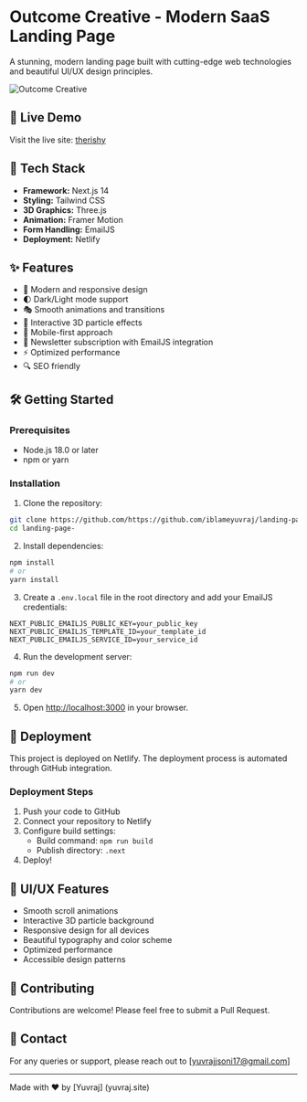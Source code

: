 # Outcome Creative - Modern SaaS Landing Page

A stunning, modern landing page built with cutting-edge web technologies and beautiful UI/UX design principles.

![Outcome Creative](https://therishy.netlify.app/og.png)

## 🌟 Live Demo

Visit the live site: [therishy](https://therishy.netlify.app)

## 🚀 Tech Stack

- **Framework:** Next.js 14
- **Styling:** Tailwind CSS
- **3D Graphics:** Three.js
- **Animation:** Framer Motion
- **Form Handling:** EmailJS
- **Deployment:** Netlify

## ✨ Features

- 🎨 Modern and responsive design
- 🌓 Dark/Light mode support
- 🎭 Smooth animations and transitions
- 🌟 Interactive 3D particle effects
- 📱 Mobile-first approach
- 📧 Newsletter subscription with EmailJS integration
- ⚡ Optimized performance
- 🔍 SEO friendly

## 🛠️ Getting Started

### Prerequisites

- Node.js 18.0 or later
- npm or yarn

### Installation

1. Clone the repository:
```bash
git clone https://github.com/https://github.com/iblameyuvraj/landing-page-
cd landing-page-
```

2. Install dependencies:
```bash
npm install
# or
yarn install
```

3. Create a `.env.local` file in the root directory and add your EmailJS credentials:
```
NEXT_PUBLIC_EMAILJS_PUBLIC_KEY=your_public_key
NEXT_PUBLIC_EMAILJS_TEMPLATE_ID=your_template_id
NEXT_PUBLIC_EMAILJS_SERVICE_ID=your_service_id
```

4. Run the development server:
```bash
npm run dev
# or
yarn dev
```

5. Open [http://localhost:3000](http://localhost:3000) in your browser.

## 🚀 Deployment

This project is deployed on Netlify. The deployment process is automated through GitHub integration.

### Deployment Steps

1. Push your code to GitHub
2. Connect your repository to Netlify
3. Configure build settings:
   - Build command: `npm run build`
   - Publish directory: `.next`
4. Deploy!

## 🎨 UI/UX Features

- Smooth scroll animations
- Interactive 3D particle background
- Responsive design for all devices
- Beautiful typography and color scheme
- Optimized performance
- Accessible design patterns

## 👥 Contributing

Contributions are welcome! Please feel free to submit a Pull Request.

## 📧 Contact

For any queries or support, please reach out to [yuvrajjsoni17@gmail.com]

---

Made with ❤️ by [Yuvraj] (yuvraj.site)
